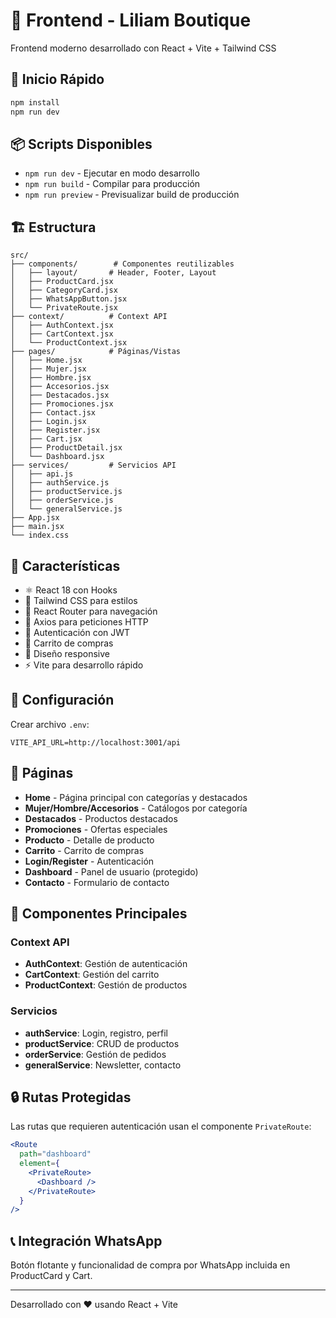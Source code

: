 # 🎨 Frontend - Liliam Boutique

Frontend moderno desarrollado con React + Vite + Tailwind CSS

## 🚀 Inicio Rápido

```bash
npm install
npm run dev
```

## 📦 Scripts Disponibles

- `npm run dev` - Ejecutar en modo desarrollo
- `npm run build` - Compilar para producción
- `npm run preview` - Previsualizar build de producción

## 🏗️ Estructura

```
src/
├── components/        # Componentes reutilizables
│   ├── layout/       # Header, Footer, Layout
│   ├── ProductCard.jsx
│   ├── CategoryCard.jsx
│   ├── WhatsAppButton.jsx
│   └── PrivateRoute.jsx
├── context/          # Context API
│   ├── AuthContext.jsx
│   ├── CartContext.jsx
│   └── ProductContext.jsx
├── pages/            # Páginas/Vistas
│   ├── Home.jsx
│   ├── Mujer.jsx
│   ├── Hombre.jsx
│   ├── Accesorios.jsx
│   ├── Destacados.jsx
│   ├── Promociones.jsx
│   ├── Contact.jsx
│   ├── Login.jsx
│   ├── Register.jsx
│   ├── Cart.jsx
│   ├── ProductDetail.jsx
│   └── Dashboard.jsx
├── services/         # Servicios API
│   ├── api.js
│   ├── authService.js
│   ├── productService.js
│   ├── orderService.js
│   └── generalService.js
├── App.jsx
├── main.jsx
└── index.css
```

## 🎯 Características

- ⚛️ React 18 con Hooks
- 🎨 Tailwind CSS para estilos
- 🧭 React Router para navegación
- 📡 Axios para peticiones HTTP
- 🔐 Autenticación con JWT
- 🛒 Carrito de compras
- 📱 Diseño responsive
- ⚡ Vite para desarrollo rápido

## 🔧 Configuración

Crear archivo `.env`:

```env
VITE_API_URL=http://localhost:3001/api
```

## 📱 Páginas

- **Home** - Página principal con categorías y destacados
- **Mujer/Hombre/Accesorios** - Catálogos por categoría
- **Destacados** - Productos destacados
- **Promociones** - Ofertas especiales
- **Producto** - Detalle de producto
- **Carrito** - Carrito de compras
- **Login/Register** - Autenticación
- **Dashboard** - Panel de usuario (protegido)
- **Contacto** - Formulario de contacto

## 🎨 Componentes Principales

### Context API

- **AuthContext**: Gestión de autenticación
- **CartContext**: Gestión del carrito
- **ProductContext**: Gestión de productos

### Servicios

- **authService**: Login, registro, perfil
- **productService**: CRUD de productos
- **orderService**: Gestión de pedidos
- **generalService**: Newsletter, contacto

## 🔒 Rutas Protegidas

Las rutas que requieren autenticación usan el componente `PrivateRoute`:

```jsx
<Route 
  path="dashboard" 
  element={
    <PrivateRoute>
      <Dashboard />
    </PrivateRoute>
  } 
/>
```

## 📞 Integración WhatsApp

Botón flotante y funcionalidad de compra por WhatsApp incluida en ProductCard y Cart.

---

Desarrollado con ❤️ usando React + Vite
